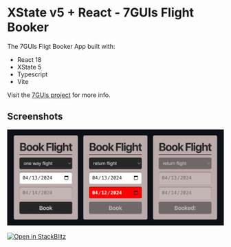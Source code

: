 # XState v5 + React - 7GUIs Flight Booker

The 7GUIs Fligt Booker App built with:

- React 18
- XState 5
- Typescript
- Vite

Visit the [7GUIs project](https://eugenkiss.github.io/7guis/tasks#flight/ "Flight Booker") for more info.

## Screenshots

![App Screenshot](public/flight-booker.png)

[![Open in StackBlitz](https://developer.stackblitz.com/img/open_in_stackblitz.svg)](https://stackblitz.com/github/statelyai/xstate/tree/main/examples/7guis-flight-booker-react)
